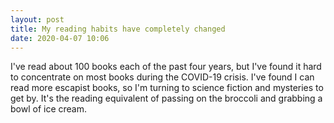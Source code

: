 ```yaml
---
layout: post
title: My reading habits have completely changed
date: 2020-04-07 10:06
---
```


I've read about 100 books each of the past four years, but I've found it hard to concentrate on most books during the COVID-19 crisis. I've found I can read more escapist books, so I'm turning to science fiction and mysteries to get by. It's the reading equivalent of passing on the broccoli and grabbing a bowl of ice cream.
